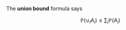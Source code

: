 The **union bound** formula says

$$
\mathbb{P}\left( \cup_i A_i \right) \leq \sum_i \mathbb{P}(A_i)
$$
